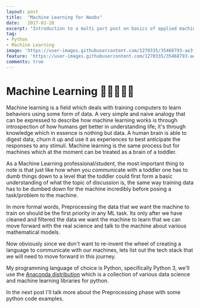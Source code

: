 ```yaml
---
layout: post
title:  "Machine Learning for Noobs"
date:   2017-03-28
excerpt: "Introduction to a multi part post on basics of applied machine learning"
tag:
- Python
- Machine Learning
image: 'https://user-images.githubusercontent.com/1270335/35468793-ae3ff92c-02eb-11e8-9fbc-22383df06f2f.jpg'
feature: 'https://user-images.githubusercontent.com/1270335/35468793-ae3ff92c-02eb-11e8-9fbc-22383df06f2f.jpg'
comments: true
---
```

# Machine Learning 🤖🤝👨🏻‍🏫

Machine learning is a field which deals with training computers to learn behaviors using some form of data.
A very simple and naive analogy that can be expressed to describe how machine learning works is through introspection of how humans get better in understanding life; it's through knowledge which in essence is nothing but data. A human brain is able to digest data, churn it up and use it as experiences to best anticipate the responses to any stimuli. Machine learning is the same process but for machines which at the moment can be treated as a brain of a toddler.

As a Machine Learning professional/student, the most important thing to note is that just like how when you communicate with a toddler one has to dumb things down to a level that the toddler could first form a basic understanding of what the topic of discussion is, the same way training data has to be dumbed down for the machine incredibly before posing a task/problem to the machine.

In more formal words, Preprocessing the data that we want the machine to train on should be the first priority in any ML task. Its only after we have cleaned and filtered the data we want the machine to learn that we can move forward with the real science and talk to the machine about various mathematical models.

Now obviously since we don't want to re-invent the wheel of creating a language to communicate with our machines, lets list out the tech stack that we will need to move forward in this journey.

My programming language of choice is Python, specifically Python 3, we'll use the [Anaconda distribution](https://www.anaconda.com/distribution/) which is a collection of various data science and machine learning libraries for python.

In the next post I'll talk more about the Preprocessing phase with some python code examples.

